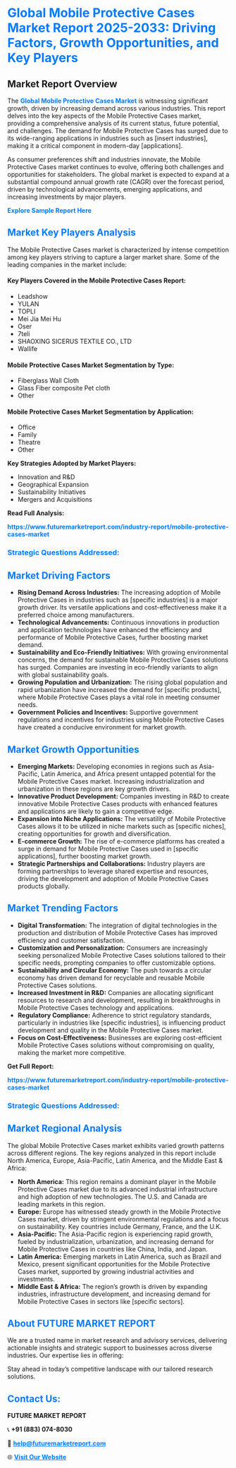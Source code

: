 <h1 style="color: #007BFF;">Global Mobile Protective Cases Market Report 2025-2033: Driving Factors, Growth Opportunities, and Key Players</h1>

<section id="overview">
<h2>Market Report Overview</h2>
<p>The <a href="https://www.futuremarketreport.com/industry-report/mobile-protective-cases-market" style="color: #007BFF; text-decoration: none;"><strong>Global Mobile Protective Cases Market</strong></a> is witnessing significant growth, driven by increasing demand across various industries. This report delves into the key aspects of the Mobile Protective Cases market, providing a comprehensive analysis of its current status, future potential, and challenges. The demand for Mobile Protective Cases has surged due to its wide-ranging applications in industries such as [insert industries], making it a critical component in modern-day [applications].</p>
<p>As consumer preferences shift and industries innovate, the Mobile Protective Cases market continues to evolve, offering both challenges and opportunities for stakeholders. The global market is expected to expand at a substantial compound annual growth rate (CAGR) over the forecast period, driven by technological advancements, emerging applications, and increasing investments by major players.</p>
</section>

<section id="overview">
<p><a href="https://www.futuremarketreport.com/request-sample/reportId=84581" style="color: #007BFF; text-decoration: none;"><strong>Explore Sample Report Here</strong></a></p>
</section>

<section id="key-players">
<h2 style="color: #007BFF;">Market Key Players Analysis</h2>
<p>The Mobile Protective Cases market is characterized by intense competition among key players striving to capture a larger market share. Some of the leading companies in the market include:</p>
<h4>Key Players Covered in the Mobile Protective Cases Report:</h4>
<ul><li>Leadshow</li><li>YULAN</li><li>TOPLI</li><li>Mei Jia Mei Hu</li><li>Oser</li><li>7teli</li><li>SHAOXING SICERUS TEXTILE CO., LTD</li><li>Wallife</li></ul>
<h4>Mobile Protective Cases Market Segmentation by Type:</h4>
<ul><li>Fiberglass Wall Cloth</li><li>Glass Fiber composite Pet cloth</li><li>Other</li></ul>

<h4>Mobile Protective Cases Market Segmentation by Application:</h4>
<ul><li>Office</li><li>Family</li><li>Theatre</li><li>Other</li></ul>
<p><strong>Key Strategies Adopted by Market Players:</strong></p>
<ul>
<li>Innovation and R&D</li>
<li>Geographical Expansion</li>
<li>Sustainability Initiatives</li>
<li>Mergers and Acquisitions</li>
</ul>
</section>

<section>
<p><strong>Read Full Analysis: </strong></p><a href="https://www.futuremarketreport.com/industry-report/mobile-protective-cases-market" style="color: #007BFF; text-decoration: none;"><strong>https://www.futuremarketreport.com/industry-report/mobile-protective-cases-market</strong></a>
<h3 style="color: #007BFF;">Strategic Questions Addressed:</h3>
</section>

<section id="driving-factors">
<h2 style="color: #007BFF;">Market Driving Factors</h2>
<ul>
<li><strong>Rising Demand Across Industries:</strong> The increasing adoption of Mobile Protective Cases in industries such as [specific industries] is a major growth driver. Its versatile applications and cost-effectiveness make it a preferred choice among manufacturers.</li>
<li><strong>Technological Advancements:</strong> Continuous innovations in production and application technologies have enhanced the efficiency and performance of Mobile Protective Cases, further boosting market demand.</li>
<li><strong>Sustainability and Eco-Friendly Initiatives:</strong> With growing environmental concerns, the demand for sustainable Mobile Protective Cases solutions has surged. Companies are investing in eco-friendly variants to align with global sustainability goals.</li>
<li><strong>Growing Population and Urbanization:</strong> The rising global population and rapid urbanization have increased the demand for [specific products], where Mobile Protective Cases plays a vital role in meeting consumer needs.</li>
<li><strong>Government Policies and Incentives:</strong> Supportive government regulations and incentives for industries using Mobile Protective Cases have created a conducive environment for market growth.</li>
</ul>
</section>

<section id="growth-opportunities">
<h2 style="color: #007BFF;">Market Growth Opportunities</h2>
<ul>
<li><strong>Emerging Markets:</strong> Developing economies in regions such as Asia-Pacific, Latin America, and Africa present untapped potential for the Mobile Protective Cases market. Increasing industrialization and urbanization in these regions are key growth drivers.</li>
<li><strong>Innovative Product Development:</strong> Companies investing in R&D to create innovative Mobile Protective Cases products with enhanced features and applications are likely to gain a competitive edge.</li>
<li><strong>Expansion into Niche Applications:</strong> The versatility of Mobile Protective Cases allows it to be utilized in niche markets such as [specific niches], creating opportunities for growth and diversification.</li>
<li><strong>E-commerce Growth:</strong> The rise of e-commerce platforms has created a surge in demand for Mobile Protective Cases used in [specific applications], further boosting market growth.</li>
<li><strong>Strategic Partnerships and Collaborations:</strong> Industry players are forming partnerships to leverage shared expertise and resources, driving the development and adoption of Mobile Protective Cases products globally.</li>
</ul>
</section>

<section id="trending-factors">
<h2 style="color: #007BFF;">Market Trending Factors</h2>
<ul>
<li><strong>Digital Transformation:</strong> The integration of digital technologies in the production and distribution of Mobile Protective Cases has improved efficiency and customer satisfaction.</li>
<li><strong>Customization and Personalization:</strong> Consumers are increasingly seeking personalized Mobile Protective Cases solutions tailored to their specific needs, prompting companies to offer customizable options.</li>
<li><strong>Sustainability and Circular Economy:</strong> The push towards a circular economy has driven demand for recyclable and reusable Mobile Protective Cases solutions.</li>
<li><strong>Increased Investment in R&D:</strong> Companies are allocating significant resources to research and development, resulting in breakthroughs in Mobile Protective Cases technology and applications.</li>
<li><strong>Regulatory Compliance:</strong> Adherence to strict regulatory standards, particularly in industries like [specific industries], is influencing product development and quality in the Mobile Protective Cases market.</li>
<li><strong>Focus on Cost-Effectiveness:</strong> Businesses are exploring cost-efficient Mobile Protective Cases solutions without compromising on quality, making the market more competitive.</li>
</ul>
</section>

<section>
<p><strong>Get Full Report: </strong></p><a href="https://www.futuremarketreport.com/industry-report/mobile-protective-cases-market" style="color: #007BFF; text-decoration: none;"><strong>https://www.futuremarketreport.com/industry-report/mobile-protective-cases-market</strong></a>
<h3 style="color: #007BFF;">Strategic Questions Addressed:</h3>
</section>


<section id="regional-analysis">
<h2 style="color: #007BFF;">Market Regional Analysis</h2>
<p>The global Mobile Protective Cases market exhibits varied growth patterns across different regions. The key regions analyzed in this report include North America, Europe, Asia-Pacific, Latin America, and the Middle East & Africa:</p>
<ul>
<li><strong>North America:</strong> This region remains a dominant player in the Mobile Protective Cases market due to its advanced industrial infrastructure and high adoption of new technologies. The U.S. and Canada are leading markets in this region.</li>
<li><strong>Europe:</strong> Europe has witnessed steady growth in the Mobile Protective Cases market, driven by stringent environmental regulations and a focus on sustainability. Key countries include Germany, France, and the U.K.</li>
<li><strong>Asia-Pacific:</strong> The Asia-Pacific region is experiencing rapid growth, fueled by industrialization, urbanization, and increasing demand for Mobile Protective Cases in countries like China, India, and Japan.</li>
<li><strong>Latin America:</strong> Emerging markets in Latin America, such as Brazil and Mexico, present significant opportunities for the Mobile Protective Cases market, supported by growing industrial activities and investments.</li>
<li><strong>Middle East & Africa:</strong> The region’s growth is driven by expanding industries, infrastructure development, and increasing demand for Mobile Protective Cases in sectors like [specific sectors].</li>
</ul>
</section>

<footer>
<h2 style="color: #007BFF;">About FUTURE MARKET REPORT</h2>
<p>We are a trusted name in market research and advisory services, delivering actionable insights and strategic support to businesses across diverse industries. Our expertise lies in offering:</p>

<p>Stay ahead in today’s competitive landscape with our tailored research solutions.</p>

<h2 style="color: #007BFF;">Contact Us:</h2>
<p><strong>FUTURE MARKET REPORT</strong></p>
<p>📞 <strong>+91 (883) 074-8030</strong></p>
<p>📧 <strong><a href="mailto:help@futuremarketreport.com" style="color: #007BFF;">help@futuremarketreport.com</a></strong></p>
<p>🌐 <strong><a href="https://www.futuremarketreport.com/" style="color: #007BFF;">Visit Our Website</a></strong></p>
</footer>